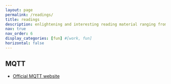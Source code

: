 ```yaml
---
layout: page
permalink: /readings/
title: readings
description: enlightening and interesting reading material ranging from general computer science topics to specific tutorials and thought pieces
nav: true
nav_order: 6
display_categories: [fun] #[work, fun]
horizontal: false
---
```


## MQTT

- [Official MQTT website](https://mqtt.org/)
